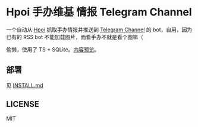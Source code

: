 # Hpoi 手办维基 情报 Telegram Channel

一个自动从 [Hpoi](https://www.hpoi.net/) 抓取手办情报并推送到 [Telegram Channel](https://t.me/hpoi_info) 的 bot，自用，因为已有的 RSS bot 不能加载图片，而看手办不就是看个图嘛（

偷懒，使用了 TS + SQLite。[内容预览](https://t.me/s/hpoi_info)。

## 部署

见 [INSTALL.md](INSTALL.md)

## LICENSE

MIT
